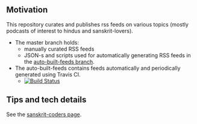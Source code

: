 ## Motivation
This repository curates and publishes rss feeds on various topics (mostly podcasts of interest to hindus and sanskrit-lovers).
- The master branch holds:
  - manually curated RSS feeds
  - JSON-s and scripts used for automatically generating RSS feeds in the [auto-built-feeds branch](https://github.com/sanskrit-coders/rss-feeds/tree/auto-built-feeds). 
- The auto-built-feeds contains feeds automatically and periodically generated using Travis CI.
  - [![Build Status](https://travis-ci.org/sanskrit-coders/rss-feeds.svg?branch=master)](https://travis-ci.org/sanskrit-coders/rss-feeds)

## Tips and tech details
See the [sanskrit-coders page](https://sanskrit-coders.github.io/content/audio/podcasts/).